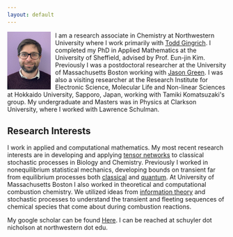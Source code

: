 ```yaml
---
layout: default
---
```


<img align="left" src="./images/skyPhoto.jpg" alt="Profile Image" width="100" style="margin-right: 10px;">

I am a research associate in Chemistry at Northwestern University where I work primarily with [Todd Gingrich](https://gingrich.chem.northwestern.edu/). I completed my PhD in Applied Mathematics at the University of Sheffield, advised by Prof. Eun-jin Kim. Previously I was a postdoctoral researcher at the University of Massachusetts Boston working with [Jason Green](https://jasonrgreen.net/). I was also a visiting researcher at the Research Institute for Electronic Science, Molecular Life and Non-linear Sciences at Hokkaido University, Sapporo, Japan, working with Tamiki Komatsuzaki's group. My undergraduate and Masters was in Physics at Clarkson University, where I worked with Lawrence Schulman.

## Research Interests

I work in applied and computational mathematics. My most recent research interests are in developing and applying [tensor networks](https://journals.aps.org/prx/abstract/10.1103/PhysRevX.13.041006) to classical stochastic processes in Biology and Chemistry. Previously I worked in nonequilibrium statistical mechanics, developing bounds on transient far from equilibrium processes both [classical](https://www.nature.com/articles/s41567-020-0981-y) and [quantum](https://journals.aps.org/prx/abstract/10.1103/PhysRevX.12.011038). At University of Massachusetts Boston I also worked in theoretical and computational combustion chemistry. We utilized ideas from [information theory](https://pubs.aip.org/aip/jcp/article/148/4/044102/75400) and stochastic processes to understand the transient and fleeting sequences of chemical species that come about during combustion reactions. 

My google scholar can be found [Here](https://scholar.google.com/citations?hl=en&user=_E-KXOgAAAAJ&view_op=list_works&sortby=pubdate). I can be reached at schuyler dot nicholson at northwestern dot edu.



